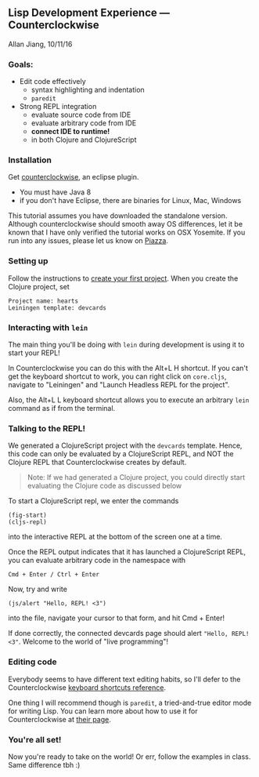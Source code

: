 Lisp Development Experience &mdash; Counterclockwise
---
Allan Jiang, 10/11/16

### Goals:
- Edit code effectively
  - syntax highlighting and indentation
  - `paredit`
- Strong REPL integration
  - evaluate source code from IDE
  - evaluate arbitrary code from IDE
  - **connect IDE to runtime!**
  - in both Clojure and ClojureScript

### Installation
Get [counterclockwise][ccw-download], an eclipse plugin.
  - You must have Java 8
  - if you don't have Eclipse, there are binaries for Linux, Mac, Windows

This tutorial assumes you have downloaded the standalone version. Although
counterclockwise should smooth away OS differences, let it be known that I have
only verified the tutorial works on OSX Yosemite. If you run into any issues,
please let us know on [Piazza][piazza].

### Setting up
Follow the instructions to [create your first project][ccw-first-proj].
When you create the Clojure project, set

    Project name: hearts
    Leiningen template: devcards

### Interacting with `lein`

The main thing you'll be doing with `lein` during development is using it to
start your REPL!

In Counterclockwise you can do this with the Alt+L H shortcut.
If you can't get the keyboard shortcut to work, you can right click on
`core.cljs`, navigate to "Leiningen" and "Launch Headless REPL for the project".

Also, the Alt+L L keyboard shortcut allows you to execute an arbitrary `lein`
command as if from the terminal.

### Talking to the REPL!
We generated a ClojureScript project with the `devcards` template.
Hence, this code can only be evaluated by a ClojureScript REPL, and NOT the
Clojure REPL that Counterclockwise creates by default.

> Note: If we had generated a Clojure project, you could directly start
> evaluating the Clojure code as discussed below

To start a ClojureScript repl, we enter the commands

    (fig-start)
    (cljs-repl)

into the interactive REPL at the bottom of the screen one at a time.

Once the REPL output indicates that it has launched a ClojureScript REPL, you
can evaluate arbitrary code in the namespace with

    Cmd + Enter / Ctrl + Enter

Now, try and write

    (js/alert "Hello, REPL! <3")

into the file, navigate your cursor to that form, and hit Cmd + Enter!

If done correctly, the connected devcards page should alert `"Hello, REPL! <3"`.
Welcome to the world of "live programming"!

### Editing code
Everybody seems to have different text editing habits, so I'll defer to the
Counterclockwise [keyboard shortcuts reference][ccw-keyboard].

One thing I will recommend though is `paredit`, a tried-and-true editor mode
for writing Lisp. You can learn more about how to use it for Counterclockwise at
[their page][ccw-paredit].

### You're all set!
Now you're ready to take on the world! Or err, follow the examples in class.
Same difference tbh :)

[ccw-download]: http://doc.ccw-ide.org/documentation.html#install-as-standalone-product
[ccw-first-proj]: http://doc.ccw-ide.org/documentation.html#first-project
[ccw-keyboard]: http://doc.ccw-ide.org/keyboard-shortcuts.html
[ccw-paredit]: http://doc.ccw-ide.org/keyboard-shortcuts.html#_strict_structural_editing_mode_paredit_style
[piazza]: https://piazza.com/class/ithengu9egm2v3
